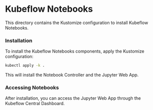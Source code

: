 # Kubeflow Notebooks

This directory contains the Kustomize configuration to install Kubeflow Notebooks.

### Installation

To install the Kubeflow Notebooks components, apply the Kustomize configuration:

```bash
kubectl apply -k .
```

This will install the Notebook Controller and the Jupyter Web App.

### Accessing Notebooks

After installation, you can access the Jupyter Web App through the Kubeflow Central Dashboard.
